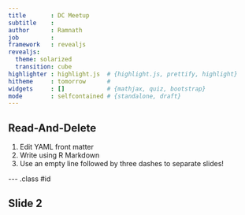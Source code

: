 ```yaml
---
title       : DC Meetup
subtitle    : 
author      : Ramnath
job         : 
framework   : revealjs
revealjs:
  theme: solarized
  transition: cube
highlighter : highlight.js  # {highlight.js, prettify, highlight}
hitheme     : tomorrow      # 
widgets     : []            # {mathjax, quiz, bootstrap}
mode        : selfcontained # {standalone, draft}
---
```


## Read-And-Delete

1. Edit YAML front matter
2. Write using R Markdown
3. Use an empty line followed by three dashes to separate slides!

--- .class #id 

## Slide 2




